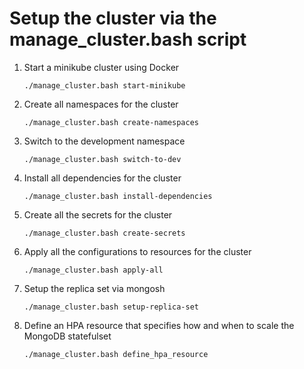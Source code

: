 # Setup the cluster via the manage_cluster.bash script

1. Start a minikube cluster using Docker
    ```
    ./manage_cluster.bash start-minikube
    ```

2. Create all namespaces for the cluster
    ```
    ./manage_cluster.bash create-namespaces
    ```

3. Switch to the development namespace
    ```
    ./manage_cluster.bash switch-to-dev
    ```

4. Install all dependencies for the cluster
    ```
    ./manage_cluster.bash install-dependencies
    ```

5. Create all the secrets for the cluster
    ```
    ./manage_cluster.bash create-secrets
    ```

6. Apply all the configurations to resources for the cluster
    ```
    ./manage_cluster.bash apply-all
    ```

7. Setup the replica set via mongosh
    ```
    ./manage_cluster.bash setup-replica-set
    ```

8.  Define an HPA resource that specifies how and when to scale the MongoDB statefulset
    ```
    ./manage_cluster.bash define_hpa_resource
    ```